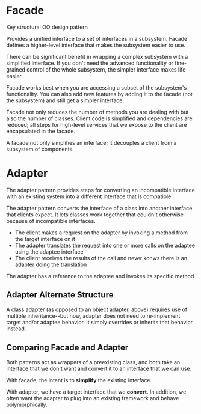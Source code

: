 # Facade

Key structural OO design pattern

Provides a unified interface to a set of interfaces in a subsystem. Facade defines a higher-level interface that makes the subsystem easier to use.

There can be significant benefit in wrapping a complex subsystem with a simplified interface. If you don't need the advanced functionality or fine-grained control of the whole subsystem, the simpler interface makes life easier.

Facade works best when you are accessing a subset of the subsystem's functionality. You can also add new features by adding it to the facade (not the subsystem) and still get a simpler interface.

Facade not only reduces the number of methods you are dealing with but also the number of classes. Client code is simplified and dependencies are reduced; all steps for high-level services that we expose to the client are encapsulated in the facade.

A facade not only simplifies an interface; it decouples a client from a subsystem of components.

# Adapter

The adapter pattern provides steps for converting an incompatible interface with an existing system into a different interface that is compatible.

The adapter pattern converts the interface of a class into another interface that clients expect. It lets classes work together that couldn't otherwise because of incompatible interfaces.

- The client makes a request on the adapter by invoking a method from the target interface on it
- The adapter translates the request into one or more calls on the adaptee using the adaptee interface
- The client receives the results of the call and never konws there is an adapter doing the translation

The adapter has a reference to the adaptee and invokes its specific method

## Adapter Alternate Structure

A class adapter (as opposed to an object adapter, above) requires use of multiple inheritance--but now, adapter does not need to re-implement target and/or adaptee behavior. It simply overrides or inherits that  behavior instead.

## Comparing Facade and Adapter

Both patterns act as wrappers of a preexisting class, and both take an interface that we don't want and convert it to an interface that we can use.

With facade, the intent is to **simplify** the existing interface.

With adapter, we have a target interface that we **convert**. In addition, we often want the adapter to plug into an existing framework and behave polymorphically.